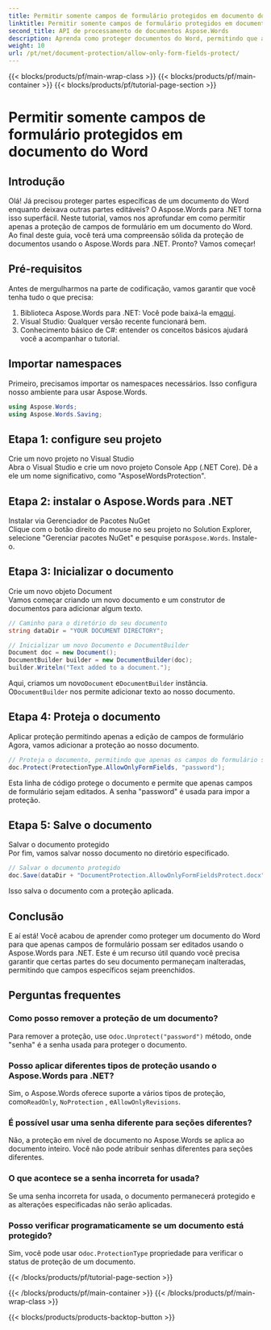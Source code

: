 ```yaml
---
title: Permitir somente campos de formulário protegidos em documento do Word
linktitle: Permitir somente campos de formulário protegidos em documento do Word
second_title: API de processamento de documentos Aspose.Words
description: Aprenda como proteger documentos do Word, permitindo que apenas campos de formulário sejam editados usando o Aspose.Words para .NET. Siga nosso guia para garantir que seus documentos estejam seguros e facilmente editáveis.
weight: 10
url: /pt/net/document-protection/allow-only-form-fields-protect/
---
```


{{< blocks/products/pf/main-wrap-class >}}
{{< blocks/products/pf/main-container >}}
{{< blocks/products/pf/tutorial-page-section >}}

# Permitir somente campos de formulário protegidos em documento do Word

## Introdução

Olá! Já precisou proteger partes específicas de um documento do Word enquanto deixava outras partes editáveis? O Aspose.Words para .NET torna isso superfácil. Neste tutorial, vamos nos aprofundar em como permitir apenas a proteção de campos de formulário em um documento do Word. Ao final deste guia, você terá uma compreensão sólida da proteção de documentos usando o Aspose.Words para .NET. Pronto? Vamos começar!

## Pré-requisitos

Antes de mergulharmos na parte de codificação, vamos garantir que você tenha tudo o que precisa:

1.  Biblioteca Aspose.Words para .NET: Você pode baixá-la em[aqui](https://releases.aspose.com/words/net/).
2. Visual Studio: Qualquer versão recente funcionará bem.
3. Conhecimento básico de C#: entender os conceitos básicos ajudará você a acompanhar o tutorial.

## Importar namespaces

Primeiro, precisamos importar os namespaces necessários. Isso configura nosso ambiente para usar Aspose.Words.

```csharp
using Aspose.Words;
using Aspose.Words.Saving;
```

## Etapa 1: configure seu projeto

Crie um novo projeto no Visual Studio  
Abra o Visual Studio e crie um novo projeto Console App (.NET Core). Dê a ele um nome significativo, como "AsposeWordsProtection".

## Etapa 2: instalar o Aspose.Words para .NET

Instalar via Gerenciador de Pacotes NuGet  
Clique com o botão direito do mouse no seu projeto no Solution Explorer, selecione "Gerenciar pacotes NuGet" e pesquise por`Aspose.Words`. Instale-o.

## Etapa 3: Inicializar o documento

Crie um novo objeto Document  
Vamos começar criando um novo documento e um construtor de documentos para adicionar algum texto.

```csharp
// Caminho para o diretório do seu documento
string dataDir = "YOUR DOCUMENT DIRECTORY";

// Inicializar um novo Documento e DocumentBuilder
Document doc = new Document();
DocumentBuilder builder = new DocumentBuilder(doc);
builder.Writeln("Text added to a document.");
```

 Aqui, criamos um novo`Document` e`DocumentBuilder` instância. O`DocumentBuilder` nos permite adicionar texto ao nosso documento.

## Etapa 4: Proteja o documento

Aplicar proteção permitindo apenas a edição de campos de formulário  
Agora, vamos adicionar a proteção ao nosso documento.

```csharp
// Proteja o documento, permitindo que apenas os campos do formulário sejam editados
doc.Protect(ProtectionType.AllowOnlyFormFields, "password");
```

Esta linha de código protege o documento e permite que apenas campos de formulário sejam editados. A senha "password" é usada para impor a proteção.

## Etapa 5: Salve o documento

Salvar o documento protegido  
Por fim, vamos salvar nosso documento no diretório especificado.

```csharp
// Salvar o documento protegido
doc.Save(dataDir + "DocumentProtection.AllowOnlyFormFieldsProtect.docx");
```

Isso salva o documento com a proteção aplicada.

## Conclusão

E aí está! Você acabou de aprender como proteger um documento do Word para que apenas campos de formulário possam ser editados usando o Aspose.Words para .NET. Este é um recurso útil quando você precisa garantir que certas partes do seu documento permaneçam inalteradas, permitindo que campos específicos sejam preenchidos.

## Perguntas frequentes

###	 Como posso remover a proteção de um documento?  
 Para remover a proteção, use o`doc.Unprotect("password")` método, onde "senha" é a senha usada para proteger o documento.

###	 Posso aplicar diferentes tipos de proteção usando o Aspose.Words para .NET?  
 Sim, o Aspose.Words oferece suporte a vários tipos de proteção, como`ReadOnly`, `NoProtection` , e`AllowOnlyRevisions`.

###	 É possível usar uma senha diferente para seções diferentes?  
Não, a proteção em nível de documento no Aspose.Words se aplica ao documento inteiro. Você não pode atribuir senhas diferentes para seções diferentes.

###	 O que acontece se a senha incorreta for usada?  
Se uma senha incorreta for usada, o documento permanecerá protegido e as alterações especificadas não serão aplicadas.

###	 Posso verificar programaticamente se um documento está protegido?  
 Sim, você pode usar o`doc.ProtectionType` propriedade para verificar o status de proteção de um documento.

{{< /blocks/products/pf/tutorial-page-section >}}

{{< /blocks/products/pf/main-container >}}
{{< /blocks/products/pf/main-wrap-class >}}

{{< blocks/products/products-backtop-button >}}
